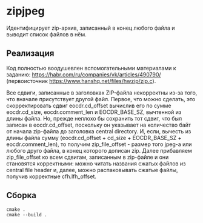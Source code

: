 # zipjpeg

Идентифицирует zip-архив, записанный в конец любого файла и выводит список файлов в нём.

## Реализация
Код полностью воодушевлен вспомогательными материалами к заданию:
https://habr.com/ru/companies/vk/articles/490790/ (первоисточник https://www.hanshq.net/files/hwzip/zip.c).


Все сдвиги, записанные в заголовках ZIP-файла некорректны из-за того, что вначале присутствует другой файл. Первое,
что можно сделать, это скорректировать сдвиг eocdr.cd_offset вычислив его по сумме eocdr.cd_size, eocdr.comment_len 
и EOCDR_BASE_SZ, вычтенной из длины файла. Но, прежде неплохо бы сохранить тот сдвиг, что был записан в eocdr.cd_offset,
поскольку он указывает на количество байт от начала zip-файла до заголовка central directory. И, если, вычесть из длины
файла сумму (eocdr.cd_offset + cd_size + EOCDR_BASE_SZ + eocdr.comment_len), то получим zip_file_offset - размер того
jpeg-a или любого друго файла, в конец которого дописан zip. Далее прибавляем zip_file_offset ко всем сдвигам, записанным
в zip-файле и они становятся корректными: можно читать названия сжатых файлов из central file header и, далее, можно
распаковывать сжатые файлы, получив корректные cfh.lfh_offset.

## Сборка
```
cmake .
cmake --build .
```

